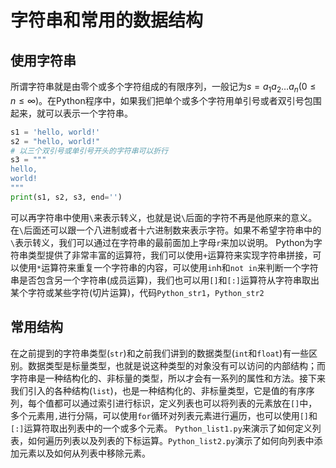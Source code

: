 # 字符串和常用的数据结构
## 使用字符串
所谓字符串就是由零个或多个字符组成的有限序列，一般记为${\displaystyle s=a_{1}a_{2}\dots a_{n}(0\leq n \leq \infty)}$。在Python程序中，如果我们把单个或多个字符用单引号或者双引号包围起来，就可以表示一个字符串。
```Python
s1 = 'hello, world!'
s2 = "hello, world!"
# 以三个双引号或单引号开头的字符串可以折行
s3 = """
hello, 
world!
"""
print(s1, s2, s3, end='')
```
可以再字符串中使用`\`来表示转义，也就是说`\`后面的字符不再是他原来的意义。在`\`后面还可以跟一个八进制或者十六进制数来表示字符。如果不希望字符串中的`\`表示转义，我们可以通过在字符串的最前面加上字母`r`来加以说明。
Python为字符串类型提供了非常丰富的运算符，我们可以使用`+`运算符来实现字符串拼接，可以使用`*`运算符来重复一个字符串的内容，可以使用`in`h和`not in`来判断一个字符串是否包含另一个字符串(成员运算)，我们也可以用`[]`和`[:]`运算符从字符串取出某个字符或某些字符(切片运算)，代码`Python_str1`，`Python_str2`
## 常用结构
在之前提到的字符串类型(`str`)和之前我们讲到的数据类型(`int`和`float`)有一些区别。数据类型是标量类型，也就是说这种类型的对象没有可以访问的内部结构；而字符串是一种结构化的、非标量的类型，所以才会有一系列的属性和方法。接下来我们引入的各种结构(`list`)，也是一种结构化的、非标量类型，它是值的有序序列，每个值都可以通过索引进行标识，定义列表也可以将列表的元素放在`[]`中，多个元素用`,`进行分隔，可以使用`for`循环对列表元素进行遍历，也可以使用`[]`和`[:]`运算符取出列表中的一个或多个元素。
`Python_list1.py`来演示了如何定义列表，如何遍历列表以及列表的下标运算。`Python_list2.py`演示了如何向列表中添加元素以及如何从列表中移除元素。

